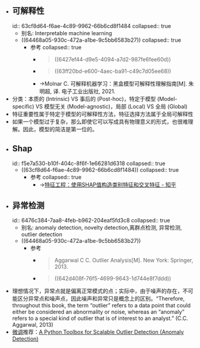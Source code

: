 - ## 可解释性
  id:: 63cf8d64-f6ae-4c89-9962-66b6cd8f1484
  collapsed:: true
	- 别名: Interpretable machine learning
	- ((64468a05-930c-472a-a1be-9c5bb6583b27))
	  collapsed:: true
		- 参考
		  collapsed:: true
			- >((6427ef44-d9e5-4094-a7d2-987fe6fee60d))
			- >((63ff20bd-e600-4aec-ba91-c49c7d05ee68))
			- ->Molnar C. 可解释机器学习：黑盒模型可解释性理解指南[M]. 朱明超, 译. 电子工业出版社, 2021.
- 分类：本质的 (Intrinsic) VS 事后的 (Post-hoc)，特定于模型 (Model-specific) VS 模型无关 (Model-agnostic)，局部 (Local) VS 全局 (Global)
- 特征重要性属于特定于模型的可解释性方法，特征选择方法属于全局可解释性
- 如果一个模型过于复杂，那么即使它可以写成具有物理意义的形式，也很难理解。因此，模型的简洁是第一位的。
- ## Shap
  id:: f5e7a530-b10f-404c-8f6f-1e66281d6318
  collapsed:: true
	- ((63cf8d64-f6ae-4c89-9962-66b6cd8f1484))
	  collapsed:: true
		- 参考
		  collapsed:: true
			- ->[特征工程：使用SHAP值构造类别特征和交叉特征 - 知乎](https://zhuanlan.zhihu.com/p/366022336)
- ## 异常检测
  id:: 6476c384-7aa8-4feb-b962-204eaf5fd3c8
  collapsed:: true
	- 别名: anomaly detection, novelty detection,离群点检测, 异常检测, outlier detection
	- ((64468a05-930c-472a-a1be-9c5bb6583b27))
		- 参考
			- >Aggarwal C C. Outlier Analysis[M]. New York: Springer, 2013.
			- >((642d408f-76f5-4699-9643-1d744e8f7ddd))
- 理想情况下，异常点就是偏离正常模式的点；实际中，由于噪声的存在，不可能区分异常点和噪声点，因此噪声和异常只是概念上的区别。“Therefore, throughout this book, the term “outlier” refers to a data point that could either be considered an abnormality or noise, whereas an “anomaly” refers to a special kind of outlier that is of interest to an analyst.” (C.C. Aggarwal, 2013)
- [微调](https://zhuanlan.zhihu.com/p/58313521)推荐：[A Python Toolbox for Scalable Outlier Detection (Anomaly Detection)](https://github.com/yzhao062/pyod)